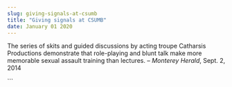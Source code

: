 ```yaml
---
slug: giving-signals-at-csumb
title: "Giving signals at CSUMB"
date: January 01 2020
---
```


 
<p>
  The series of skits and guided discussions by acting troupe Catharsis
  Productions demonstrate that role-playing and blunt talk make more memorable
  sexual assault training than lectures. – <em>Monterey Herald</em>, Sept. 2,
  2014
</p>
```
